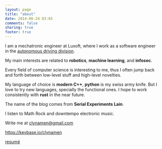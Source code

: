```yaml
---
layout: page
title: "about"
date: 2014-06-24 03:03
comments: false
sharing: true
footer: true
---
```


  
<div style="display:inline;">I am a <script type="text/javascript">

var d1=new Date(1993, 1, 1);
var d2=new Date();

var milli=d2-d1;
var milliPerYear=1000*60*60*24*365.26;

var yearsApart=milli/milliPerYear;

document.write(Math.floor(yearsApart)); 

</script> 
mechatronic engineer at Luxoft, where I work as a software engineer in the <a href="https://www.luxoft.com/automotive/#autonomous-drive">autonomous driving division</a>.</div> 

My main interests are related to **robotics**, **machine learning**, and **infosec**. 

Every field of computer science is interesting to me, thus I often jump back and forth between low-level stuff and high-level novelties.

My language of choice is **modern C++**, **python** is my swiss army knife. But I love to try new languages, specially the functional ones. I hope to work consistently with **rust** in the near future. 

The name of the blog comes from **Serial Experiments Lain**. 

I listen to Math Rock and downtempo electronic music.

Write me at clynamen@gmail.com

https://keybase.io/clynamen


[resumé](/extras/resume.pdf)
